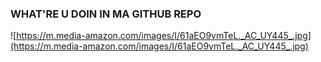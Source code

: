### WHAT'RE U DOIN IN MA GITHUB REPO ###
![https://m.media-amazon.com/images/I/61aEO9vmTeL._AC_UY445_.jpg](https://m.media-amazon.com/images/I/61aEO9vmTeL._AC_UY445_.jpg)

